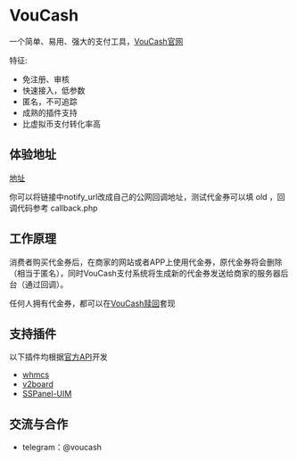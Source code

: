 VouCash
===========

一个简单、易用、强大的支付工具，[VouCash官网](https://voucash.com/)

特征:
- 免注册、审核
- 快速接入，低参数
- 匿名，不可追踪
- 成熟的插件支持
- 比虚拟币支付转化率高

体验地址
------
[地址](https://voucash.com/api/payment?amount=30&currency=CNY&order_id=15b8388d&notify_url=http:/localhost/payment/notify/voucash)

你可以将链接中notify_url改成自己的公网回调地址，测试代金券可以填 old ，回调代码参考 callback.php

工作原理
------

消费者购买代金券后，在商家的网站或者APP上使用代金券，原代金券将会删除（相当于匿名），同时VouCash支付系统将生成新的代金券发送给商家的服务器后台（通过回调）。

任何人拥有代金券，都可以在[VouCash赎回](https://voucash.com/cn/redeem)套现

支持插件
------

以下插件均根据[官方API](https://voucash.com/cn/merchant)开发

- [whmcs](https://github.com/voucash/whmcs)
- [v2board](https://github.com/voucash/v2board)
- [SSPanel-UIM](https://github.com/voucash/sspanel-uim)

交流与合作
------

 - telegram：@voucash